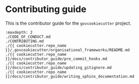 # Contributing guide

This is the contributor guide for the `govcookiecutter` project.

```{toctree}
:maxdepth: 2
./CODE_OF_CONDUCT.md
./CONTRIBUTING.md
./{{ cookiecutter.repo_name }}/.govcookiecutter/organisational_frameworks/README.md
./{{ cookiecutter.repo_name }}/docs/contributor_guide/pre_commit_hooks.md
./{{ cookiecutter.repo_name }}/docs/contributor_guide/updating_gitignore.md
./{{ cookiecutter.repo_name }}/docs/contributor_guide/writing_sphinx_documentation.md
```
